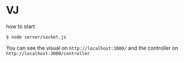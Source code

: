 # VJ
how to start

```
$ node server/socket.js
```

You can see the visual on `http://localhost:3000/` and the controller on `http://localhost:3000/controller`


